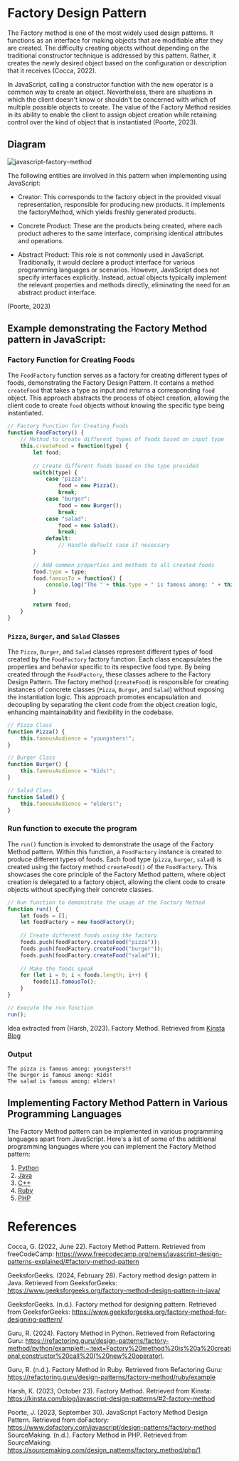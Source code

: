# Factory Design Pattern

The Factory method is one of the most widely used design patterns. It functions as an interface for making objects that are modifiable after they are created. The difficulty creating objects without depending on the traditional constructor technique is addressed by this pattern. Rather, it creates the newly desired object based on the configuration or description that it receives (Cocca, 2022).


In JavaScript, calling a constructor function with the new operator is a common way to create an object. Nevertheless, there are situations in which the client doesn't know or shouldn't be concerned with which of multiple possible objects to create. The value of the Factory Method resides in its ability to enable the client to assign object creation while retaining control over the kind of object that is instantiated (Poorte, 2023).

## Diagram
![javascript-factory-method](https://github.com/nazrinzuwair/pattern-library/assets/144160072/f5ab27dc-bd49-4c0b-9fed-92bce6f7df4d)

The following entities are involved in this pattern when implementing using JavaScript:

   - Creator: This corresponds to the factory object in the provided visual representation, responsible for producing new products. It implements the factoryMethod, which yields freshly generated products.

   - Concrete Product: These are the products being created, where each product adheres to the same interface, comprising identical attributes and operations.

   - Abstract Product: This role is not commonly used in JavaScript. Traditionally, it would declare a product interface for various programming languages or scenarios. However, JavaScript does not specify interfaces explicitly. Instead, actual objects typically implement the relevant properties and methods directly, eliminating the need for an abstract product interface.

(Poorte, 2023)

## Example demonstrating the Factory Method pattern in JavaScript:

### Factory Function for Creating Foods

The `FoodFactory` function serves as a factory for creating different types of foods, demonstrating the Factory Design Pattern. It contains a method `createFood` that takes a type as input and returns a corresponding `food` object. This approach abstracts the process of object creation, allowing the client code to create `food` objects without knowing the specific type being instantiated.

```javascript
// Factory Function for Creating Foods
function FoodFactory() {
    // Method to create different types of foods based on input type
    this.createFood = function(type) {
        let food;
        
        // Create different foods based on the type provided
        switch(type) {
            case "pizza":
                food = new Pizza();
                break;
            case "burger":
                food = new Burger();
                break;
            case "salad":
                food = new Salad();
                break;
            default:
                // Handle default case if necessary
        }
        
        // Add common properties and methods to all created foods
        food.type = type;
        food.famousTo = function() {
            console.log("The " + this.type + " is famous among: " + this.famousAudience);
        }
        
        return food;
    }
}
```

### `Pizza`, `Burger`, and `Salad` Classes

The `Pizza`, `Burger`, and `Salad` classes represent different types of food created by the `FoodFactory` factory function. Each class encapsulates the properties and behavior specific to its respective food type. By being created through the `FoodFactory`, these classes adhere to the Factory Design Pattern. The factory method (`createFood`) is responsible for creating instances of concrete classes (`Pizza`, `Burger`, and `Salad`) without exposing the instantiation logic. This approach promotes encapsulation and decoupling by separating the client code from the object creation logic, enhancing maintainability and flexibility in the codebase.

```javascript
// Pizza Class
function Pizza() {
    this.famousAudience = "youngsters!";
}

// Burger Class
function Burger() {
    this.famousAudience = "Kids!";
}

// Salad Class
function Salad() {
    this.famousAudience = "elders!";
}
```

### Run function to execute the program

The `run()` function is invoked to demonstrate the usage of the Factory Method pattern. Within this function, a `FoodFactory` instance is created to produce different types of foods. Each food type (`pizza`, `burger`, `salad`) is created using the factory method `createFood()` of the `FoodFactory`. This showcases the core principle of the Factory Method pattern, where object creation is delegated to a factory object, allowing the client code to create objects without specifying their concrete classes.

```javascript
// Run function to demonstrate the usage of the Factory Method
function run() {
    let foods = [];
    let foodFactory = new FoodFactory();
    
    // Create different foods using the factory
    foods.push(foodFactory.createFood("pizza"));
    foods.push(foodFactory.createFood("burger"));
    foods.push(foodFactory.createFood("salad"));
    
    // Make the foods speak
    for (let i = 0; i < foods.length; i++) {
        foods[i].famousTo();
    }
}

// Execute the run function
run();
```
Idea extracted from (Harsh, 2023). Factory Method. Retrieved from [Kinsta Blog](https://kinsta.com/blog/javascript-design-patterns/#2-factory-method)

### Output

```
The pizza is famous among: youngsters!!
The burger is famous among: Kids!
The salad is famous among: elders!
```


## Implementing Factory Method Pattern in Various Programming Languages

The Factory Method pattern can be implemented in various programming languages apart from JavaScript. Here's a list of some of the additional programming languages where you can implement the Factory Method pattern:

1. [Python](https://refactoring.guru/design-patterns/factory-method/python/example#:~:text=Factory%20method%20is%20a%20creational,constructor%20call%20(%20new%20operator).)
2. [Java](https://www.geeksforgeeks.org/factory-method-design-pattern-in-java/)
3. [C++](https://www.geeksforgeeks.org/factory-method-for-designing-pattern/)
5. [Ruby](https://refactoring.guru/design-patterns/factory-method/ruby/example)
5. [PHP](https://sourcemaking.com/design_patterns/factory_method/php/1)


# References

Cocca, G. (2022, June 22). Factory Method Pattern. Retrieved from freeCodeCamp: https://www.freecodecamp.org/news/javascript-design-patterns-explained/#factory-method-pattern

GeeksforGeeks. (2024, February 28). Factory method design pattern in Java. Retrieved from GeeksforGeeks: https://www.geeksforgeeks.org/factory-method-design-pattern-in-java/

GeeksforGeeks. (n.d.). Factory method for designing pattern. Retrieved from GeeksforGeeks: https://www.geeksforgeeks.org/factory-method-for-designing-pattern/

Guru, R. (2024). Factory Method in Python. Retrieved from Refactoring Guru: https://refactoring.guru/design-patterns/factory-method/python/example#:~:text=Factory%20method%20is%20a%20creational,constructor%20call%20(%20new%20operator).

Guru, R. (n.d.). Factory Method in Ruby. Retrieved from Refactoring Guru: https://refactoring.guru/design-patterns/factory-method/ruby/example

Harsh, K. (2023, October 23). Factory Method. Retrieved from Kinsta: https://kinsta.com/blog/javascript-design-patterns/#2-factory-method

Poorte, J. (2023, September 30). JavaScript Factory Method Design Pattern. Retrieved from doFactory: https://www.dofactory.com/javascript/design-patterns/factory-method
SourceMaking. (n.d.). Factory Method in PHP. Retrieved from SourceMaking: https://sourcemaking.com/design_patterns/factory_method/php/1


